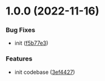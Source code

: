 # 1.0.0 (2022-11-16)


### Bug Fixes

* init ([f5b77e3](https://github.com/patoi/oss-cache/commit/f5b77e39bd4bcdacb63e19548520f99c4e34b747))


### Features

* init codebase ([3ef4427](https://github.com/patoi/oss-cache/commit/3ef44270baeda292327404467dc6408a871221d3))
